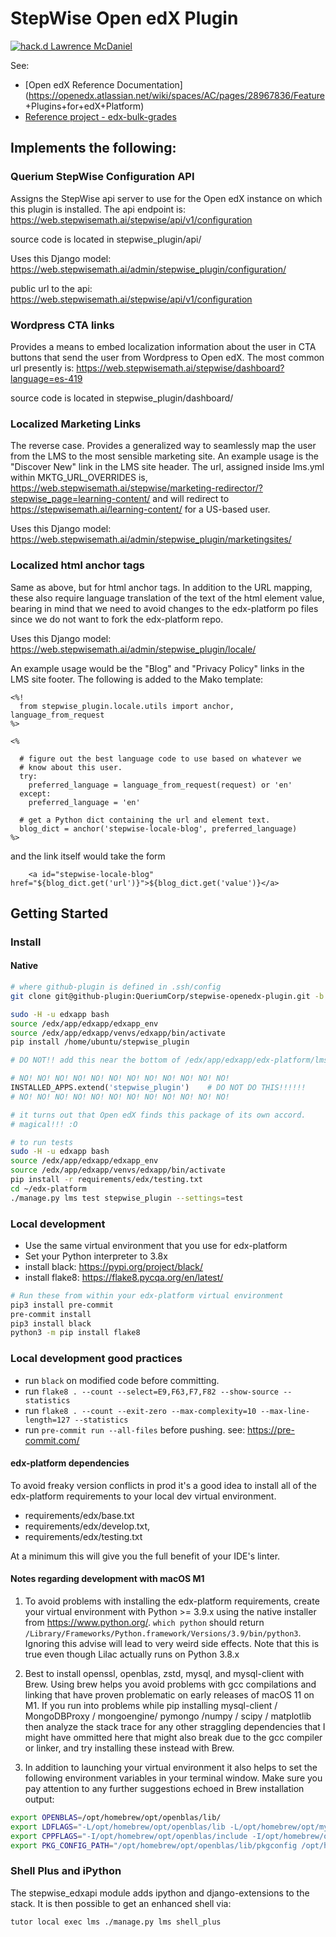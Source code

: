 # StepWise Open edX Plugin

[![hack.d Lawrence McDaniel](https://img.shields.io/badge/hack.d-Lawrence%20McDaniel-orange.svg)](https://lawrencemcdaniel.com)

See:

- [Open edX Reference Documentation](https://openedx.atlassian.net/wiki/spaces/AC/pages/28967836/Feature
+Plugins+for+edX+Platform)
- [Reference project - edx-bulk-grades](https://github.com/openedx/edx-bulk-grades/)


## Implements the following:

### Querium StepWise Configuration API

Assigns the StepWise api server to use for the Open edX instance on which this plugin is installed.
The api endpoint is: https://web.stepwisemath.ai/stepwise/api/v1/configuration

source code is located in stepwise_plugin/api/

Uses this Django model: https://web.stepwisemath.ai/admin/stepwise_plugin/configuration/


public url to the api: https://web.stepwisemath.ai/stepwise/api/v1/configuration


### Wordpress CTA links

Provides a means to embed localization information about the user in CTA buttons that send the user from Wordpress to Open edX. The most common url presently is: https://web.stepwisemath.ai/stepwise/dashboard?language=es-419

source code is located in stepwise_plugin/dashboard/

### Localized Marketing Links

The reverse case. Provides a generalized way to seamlessly map the user from the LMS to the most sensible marketing site. An example usage is the "Discover New" link in the LMS site header. The url, assigned inside lms.yml within MKTG_URL_OVERRIDES is, https://web.stepwisemath.ai/stepwise/marketing-redirector/?stepwise_page=learning-content/ and will redirect to https://stepwisemath.ai/learning-content/ for a US-based user.

Uses this Django model: https://web.stepwisemath.ai/admin/stepwise_plugin/marketingsites/


### Localized html anchor tags

Same as above, but for html anchor tags. In addition to the URL mapping, these also require language translation of the text of the html element value, bearing in mind that we need to avoid changes to the edx-platform po files since we do not want to fork the edx-platform repo.

Uses this Django model: https://web.stepwisemath.ai/admin/stepwise_plugin/locale/

An example usage would be the "Blog" and "Privacy Policy" links in the LMS site footer. The following is added to the Mako template:

```
<%!
  from stepwise_plugin.locale.utils import anchor, language_from_request
%>

<%

  # figure out the best language code to use based on whatever we
  # know about this user.
  try:
    preferred_language = language_from_request(request) or 'en'
  except:
    preferred_language = 'en'

  # get a Python dict containing the url and element text.
  blog_dict = anchor('stepwise-locale-blog', preferred_language)
%>

```

and the link itself would take the form

```
    <a id="stepwise-locale-blog" href="${blog_dict.get('url')}">${blog_dict.get('value')}</a>
```



## Getting Started

### Install

#### Native

```bash
# where github-plugin is defined in .ssh/config
git clone git@github-plugin:QueriumCorp/stepwise-openedx-plugin.git -b main  /home/ubuntu/stepwise_plugin

sudo -H -u edxapp bash
source /edx/app/edxapp/edxapp_env
source /edx/app/edxapp/venvs/edxapp/bin/activate
pip install /home/ubuntu/stepwise_plugin
```

```python
# DO NOT!! add this near the bottom of /edx/app/edxapp/edx-platform/lms/envs/common.py

# NO! NO! NO! NO! NO! NO! NO! NO! NO! NO! NO! NO!
INSTALLED_APPS.extend('stepwise_plugin')    # DO NOT DO THIS!!!!!!
# NO! NO! NO! NO! NO! NO! NO! NO! NO! NO! NO! NO!

# it turns out that Open edX finds this package of its own accord.
# magical!!! :O
```


```bash
# to run tests
sudo -H -u edxapp bash
source /edx/app/edxapp/edxapp_env
source /edx/app/edxapp/venvs/edxapp/bin/activate
pip install -r requirements/edx/testing.txt
cd ~/edx-platform
./manage.py lms test stepwise_plugin --settings=test
```


### Local development

* Use the same virtual environment that you use for edx-platform
* Set your Python interpreter to 3.8x
* install black: https://pypi.org/project/black/
* install flake8: https://flake8.pycqa.org/en/latest/

```bash
# Run these from within your edx-platform virtual environment
pip3 install pre-commit
pre-commit install
pip3 install black
python3 -m pip install flake8
```

### Local development good practices

* run `black` on modified code before committing.
* run `flake8 . --count --select=E9,F63,F7,F82 --show-source --statistics`
* run `flake8 . --count --exit-zero --max-complexity=10 --max-line-length=127 --statistics`
* run `pre-commit run --all-files` before pushing. see: https://pre-commit.com/

#### edx-platform dependencies

To avoid freaky version conflicts in prod it's a good idea to install all of the edx-platform requirements to your local dev virtual environment.

* requirements/edx/base.txt
* requirements/edx/develop.txt,
* requirements/edx/testing.txt

At a minimum this will give you the full benefit of your IDE's linter.

#### Notes regarding development with macOS M1

1. To avoid problems with installing the edx-platform requirements, create your virtual environment with Python >= 3.9.x using the native installer from https://www.python.org/. `which python` should return `/Library/Frameworks/Python.framework/Versions/3.9/bin/python3`. Ignoring this advise will lead to very weird side effects. Note that this is true even though Lilac actually runs on Python 3.8.x

2. Best to install openssl, openblas, zstd, mysql, and mysql-client with Brew. Using brew helps you avoid problems with gcc compilations and linking that have proven problematic on early releases of macOS 11 on M1. If you run into problems while pip installing mysql-client / MongoDBProxy / mongoengine/ pymongo /numpy / scipy / matplotlib then analyze the stack trace for any other straggling dependencies that I might have ommitted here that might also break due to the gcc compiler or linker, and try installing these instead with Brew.

3. In addition to launching your virtual environment it also helps to set the following environment variables in your terminal window. Make sure you pay attention to any further suggestions echoed in Brew installation output:

```bash
export OPENBLAS=/opt/homebrew/opt/openblas/lib/
export LDFLAGS="-L/opt/homebrew/opt/openblas/lib -L/opt/homebrew/opt/mysql-client/lib"
export CPPFLAGS="-I/opt/homebrew/opt/openblas/include -I/opt/homebrew/opt/mysql-client/include"
export PKG_CONFIG_PATH="/opt/homebrew/opt/openblas/lib/pkgconfig /opt/homebrew/opt/mysql-client/lib/pkgconfig"
```


### Shell Plus and iPython

The stepwise_edxapi module adds ipython and django-extensions to the stack.  It is then possible to get an enhanced shell via:

```
tutor local exec lms ./manage.py lms shell_plus
```
